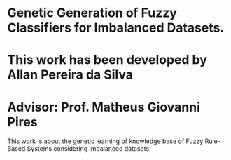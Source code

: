 # Genetic Generation of Fuzzy Classifiers for Imbalanced Datasets.
# This work has been developed by Allan Pereira da Silva
# Advisor: Prof. Matheus Giovanni Pires
This work is about the genetic learning of knowledge base of Fuzzy Rule-Based Systems considering imbalanced datasets
